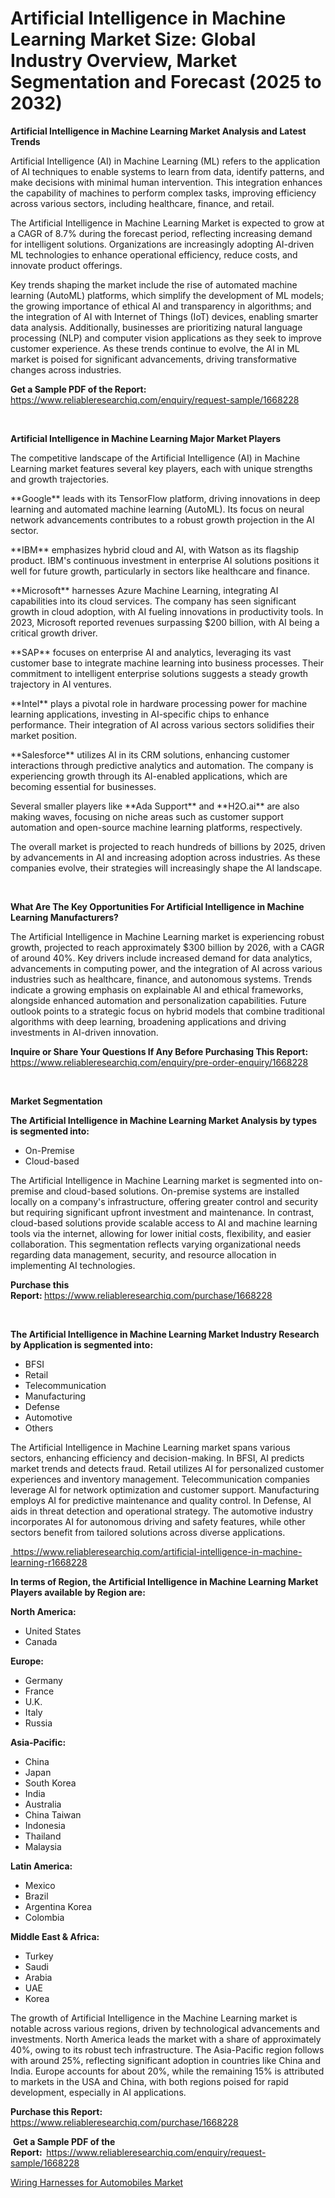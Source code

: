 <p><h1>Artificial Intelligence in Machine Learning Market Size: Global Industry Overview, Market Segmentation and Forecast (2025 to 2032)</h1></p><p><strong>Artificial Intelligence in Machine Learning Market Analysis and Latest Trends</strong></p>
<p><p>Artificial Intelligence (AI) in Machine Learning (ML) refers to the application of AI techniques to enable systems to learn from data, identify patterns, and make decisions with minimal human intervention. This integration enhances the capability of machines to perform complex tasks, improving efficiency across various sectors, including healthcare, finance, and retail.</p><p>The Artificial Intelligence in Machine Learning Market is expected to grow at a CAGR of 8.7% during the forecast period, reflecting increasing demand for intelligent solutions. Organizations are increasingly adopting AI-driven ML technologies to enhance operational efficiency, reduce costs, and innovate product offerings. </p><p>Key trends shaping the market include the rise of automated machine learning (AutoML) platforms, which simplify the development of ML models; the growing importance of ethical AI and transparency in algorithms; and the integration of AI with Internet of Things (IoT) devices, enabling smarter data analysis. Additionally, businesses are prioritizing natural language processing (NLP) and computer vision applications as they seek to improve customer experience. As these trends continue to evolve, the AI in ML market is poised for significant advancements, driving transformative changes across industries.</p></p>
<p><strong>Get a Sample PDF of the Report:&nbsp;</strong> <a href="https://www.reliableresearchiq.com/enquiry/request-sample/1668228?utm_campaign=2927&utm_medium=2&utm_source=Github&utm_content=ia&utm_term=06032025&utm_id=artificial-intelligence-in-machine-learning">https://www.reliableresearchiq.com/enquiry/request-sample/1668228</a></p>
<p>&nbsp;</p>
<p><strong>Artificial Intelligence in Machine Learning Major Market Players</strong></p>
<p><p>The competitive landscape of the Artificial Intelligence (AI) in Machine Learning market features several key players, each with unique strengths and growth trajectories. </p><p>**Google** leads with its TensorFlow platform, driving innovations in deep learning and automated machine learning (AutoML). Its focus on neural network advancements contributes to a robust growth projection in the AI sector.</p><p>**IBM** emphasizes hybrid cloud and AI, with Watson as its flagship product. IBM's continuous investment in enterprise AI solutions positions it well for future growth, particularly in sectors like healthcare and finance.</p><p>**Microsoft** harnesses Azure Machine Learning, integrating AI capabilities into its cloud services. The company has seen significant growth in cloud adoption, with AI fueling innovations in productivity tools. In 2023, Microsoft reported revenues surpassing $200 billion, with AI being a critical growth driver.</p><p>**SAP** focuses on enterprise AI and analytics, leveraging its vast customer base to integrate machine learning into business processes. Their commitment to intelligent enterprise solutions suggests a steady growth trajectory in AI ventures.</p><p>**Intel** plays a pivotal role in hardware processing power for machine learning applications, investing in AI-specific chips to enhance performance. Their integration of AI across various sectors solidifies their market position.</p><p>**Salesforce** utilizes AI in its CRM solutions, enhancing customer interactions through predictive analytics and automation. The company is experiencing growth through its AI-enabled applications, which are becoming essential for businesses.</p><p>Several smaller players like **Ada Support** and **H2O.ai** are also making waves, focusing on niche areas such as customer support automation and open-source machine learning platforms, respectively.</p><p>The overall market is projected to reach hundreds of billions by 2025, driven by advancements in AI and increasing adoption across industries. As these companies evolve, their strategies will increasingly shape the AI landscape.</p></p>
<p>&nbsp;</p>
<p><strong>What Are The Key Opportunities For Artificial Intelligence in Machine Learning Manufacturers?</strong></p>
<p><p>The Artificial Intelligence in Machine Learning market is experiencing robust growth, projected to reach approximately $300 billion by 2026, with a CAGR of around 40%. Key drivers include increased demand for data analytics, advancements in computing power, and the integration of AI across various industries such as healthcare, finance, and autonomous systems. Trends indicate a growing emphasis on explainable AI and ethical frameworks, alongside enhanced automation and personalization capabilities. Future outlook points to a strategic focus on hybrid models that combine traditional algorithms with deep learning, broadening applications and driving investments in AI-driven innovation.</p></p>
<p><strong>Inquire or Share Your Questions If Any Before Purchasing This Report:</strong> <a href="https://www.reliableresearchiq.com/enquiry/pre-order-enquiry/1668228?utm_campaign=2927&utm_medium=2&utm_source=Github&utm_content=ia&utm_term=06032025&utm_id=artificial-intelligence-in-machine-learning">https://www.reliableresearchiq.com/enquiry/pre-order-enquiry/1668228</a></p>
<p>&nbsp;</p>
<p><strong>Market Segmentation</strong></p>
<p><strong>The Artificial Intelligence in Machine Learning Market Analysis by types is segmented into:</strong></p>
<p><ul><li>On-Premise</li><li>Cloud-based</li></ul></p>
<p><p>The Artificial Intelligence in Machine Learning market is segmented into on-premise and cloud-based solutions. On-premise systems are installed locally on a company's infrastructure, offering greater control and security but requiring significant upfront investment and maintenance. In contrast, cloud-based solutions provide scalable access to AI and machine learning tools via the internet, allowing for lower initial costs, flexibility, and easier collaboration. This segmentation reflects varying organizational needs regarding data management, security, and resource allocation in implementing AI technologies.</p></p>
<p><strong>Purchase this Report:&nbsp;</strong><a href="https://www.reliableresearchiq.com/purchase/1668228?utm_campaign=2927&utm_medium=2&utm_source=Github&utm_content=ia&utm_term=06032025&utm_id=artificial-intelligence-in-machine-learning">https://www.reliableresearchiq.com/purchase/1668228</a></p>
<p>&nbsp;</p>
<p><strong>The Artificial Intelligence in Machine Learning Market Industry Research by Application is segmented into:</strong></p>
<p><ul><li>BFSI</li><li>Retail</li><li>Telecommunication</li><li>Manufacturing</li><li>Defense</li><li>Automotive</li><li>Others</li></ul></p>
<p><p>The Artificial Intelligence in Machine Learning market spans various sectors, enhancing efficiency and decision-making. In BFSI, AI predicts market trends and detects fraud. Retail utilizes AI for personalized customer experiences and inventory management. Telecommunication companies leverage AI for network optimization and customer support. Manufacturing employs AI for predictive maintenance and quality control. In Defense, AI aids in threat detection and operational strategy. The automotive industry incorporates AI for autonomous driving and safety features, while other sectors benefit from tailored solutions across diverse applications.</p></p>
<p><a href="https://www.reliableresearchiq.com/artificial-intelligence-in-machine-learning-r1668228?utm_campaign=2927&utm_medium=2&utm_source=Github&utm_content=ia&utm_term=06032025&utm_id=artificial-intelligence-in-machine-learning">&nbsp;https://www.reliableresearchiq.com/artificial-intelligence-in-machine-learning-r1668228</a></p>
<p><strong>In terms of Region, the Artificial Intelligence in Machine Learning Market Players available by Region are:</strong></p>
<p>
    <p> <strong> North America: </strong>
        <ul>
            <li>United States</li>
            <li>Canada</li>
        </ul>
        </p> 
    <p> <strong> Europe: </strong>
        <ul>
            <li>Germany</li>
            <li>France</li>
            <li>U.K.</li>
            <li>Italy</li>
            <li>Russia</li>
        </ul>
        </p> 
    <p> <strong> Asia-Pacific: </strong>
        <ul>
            <li>China</li>
            <li>Japan</li>
            <li>South Korea</li>
            <li>India</li>
            <li>Australia</li>
            <li>China Taiwan</li>
            <li>Indonesia</li>
            <li>Thailand</li>
            <li>Malaysia</li>
        </ul>
        </p> 
    <p> <strong> Latin America: </strong>
        <ul>
            <li>Mexico</li>
            <li>Brazil</li>
            <li>Argentina Korea</li>
            <li>Colombia</li>
        </ul>
        </p> 
    <p> <strong> Middle East & Africa: </strong>
        <ul>
            <li>Turkey</li>
            <li>Saudi</li>
            <li>Arabia</li>
            <li>UAE</li>
            <li>Korea</li>
        </ul>
    </p>
    </p>
<p><p>The growth of Artificial Intelligence in the Machine Learning market is notable across various regions, driven by technological advancements and investments. North America leads the market with a share of approximately 40%, owing to its robust tech infrastructure. The Asia-Pacific region follows with around 25%, reflecting significant adoption in countries like China and India. Europe accounts for about 20%, while the remaining 15% is attributed to markets in the USA and China, with both regions poised for rapid development, especially in AI applications.</p></p>
<p><strong>Purchase this Report: </strong><a href="https://www.reliableresearchiq.com/purchase/1668228?utm_campaign=2927&utm_medium=2&utm_source=Github&utm_content=ia&utm_term=06032025&utm_id=artificial-intelligence-in-machine-learning">https://www.reliableresearchiq.com/purchase/1668228</a></p>
<p>&nbsp;<strong>Get a Sample PDF of the Report:&nbsp;&nbsp;</strong><a href="https://www.reliableresearchiq.com/enquiry/request-sample/1668228?utm_campaign=2927&utm_medium=2&utm_source=Github&utm_content=ia&utm_term=06032025&utm_id=artificial-intelligence-in-machine-learning">https://www.reliableresearchiq.com/enquiry/request-sample/1668228</a></p>
<p><strong></strong></p>
<p><p><a href="https://github.com/vilehoaguy/Market-Research-Report-List-1/blob/main/wiring-harnesses-for-automobiles-market.md?utm_campaign=2927&utm_medium=2&utm_source=Github&utm_content=ia&utm_term=06032025&utm_id=artificial-intelligence-in-machine-learning">Wiring Harnesses for Automobiles Market</a></p></p>
